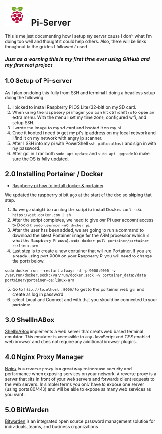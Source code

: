 # <img src="https://raw.githubusercontent.com/NeverEndingChapters/pi-server/main/Homer/images/raspberrypi.png" alt="drawing" width="80"/> Pi-Server

This is me just documenting how I setup my server cause I don't what I'm doing too well and thought it could help others. Also, there will be links thoughout to the guides I followed / used.
### **_Just as a warning this is my first time ever using GitHub and my first real project_**

## 1.0 Setup of Pi-server
As I plan on doing this fully from SSH and terminal I doing a headless setup doing the following. 
1. I picked to install Raspberry Pi OS Lite (32-bit) on my SD card. 
2. When using the raspbeery pi imager you can hit ctrl+shift+x to open an extra menu.
With the menu I set my time zone, configured wifi, and setup SSH. 
3. I wrote the image to my sd card and booted it on my pi.
4. Once it booted i need to get my pi's ip address on my local network and I find it on my network with angry ip scanner.
5. After I SSH into my pi with PowerShell `ssh pi@localhost` and sign in with my password.
6. After got in I ran both `sudo apt update` and `sudo apt upgrade` to make sure the OS is fully updated.

## 2.0 Installing Portainer / Docker
 - [Raspberry pi how to install docker & portainer](https://www.wundertech.net/portainer-raspberry-pi-install-how-to-install-docker-and-portainer/)

We updated the raspberry pi bit ago at the start of the doc so skiping that step. 

1. So we go staight to running the script to install Docker. 
`curl -sSL https://get.docker.com | sh`
2.  After the script completes, we need to give our Pi user account access to Docker. 
`sudo usermod -aG docker pi`
3.  After the user has been added, we are going to run a command to download the latest Portainer image for the ARM processor (which is what the Raspberry Pi uses).
`sudo docker pull portainer/portainer-ce:linux-arm`
4.  Last step is to create a new container that will run Portainer. If you are already using port 9000 on your Raspberry Pi you will need to change the ports below.
```
sudo docker run --restart always -d -p 9000:9000 -v /var/run/docker.sock:/var/run/docker.sock -v portainer_data:/data portainer/portainer-ce:linux-arm
```
5. Go to `http://localhost :9000/` to get to the portainer web gui and create as log in password
6. select Local and Connect and with that you should be connected to your portainer

## 3.0 ShellInABox
[ShellInABox](/WebTerminal.md) implements a web server that creats web based terminal emulator. This emulator is accessible to any JavaScript and CSS enabled web browser and does not require any additional browser plugins.

## 4.0 Nginx Proxy Manager 
[Nqinx](Nqinx.md) is a reverse proxy is a great way to increase security and performance when exposing services on your network.
A reverse proxy is a server that sits in front of your web servers and forwards client requests to the web servers. 
In simpler terms you only have to expose one server (using ports 80/443) and will be able to expose as many web services as you want.

## 5.0 BitWarden
[Bitwarden](/BitWarden.md) is an integrated open source password management solution for individuals, teams, and business organizations
